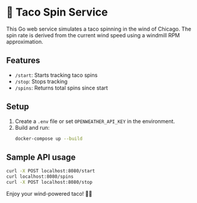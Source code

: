 # 🌮 Taco Spin Service

This Go web service simulates a taco spinning in the wind of Chicago. The spin rate is derived from the current wind speed using a windmill RPM approximation.

## Features
- `/start`: Starts tracking taco spins
- `/stop`: Stops tracking
- `/spins`: Returns total spins since start

## Setup
1. Create a `.env` file or set `OPENWEATHER_API_KEY` in the environment.
2. Build and run:
   ```bash
   docker-compose up --build
   ```

## Sample API usage
```bash
curl -X POST localhost:8080/start
curl localhost:8080/spins
curl -X POST localhost:8080/stop
```

Enjoy your wind-powered taco! 🌮💨

